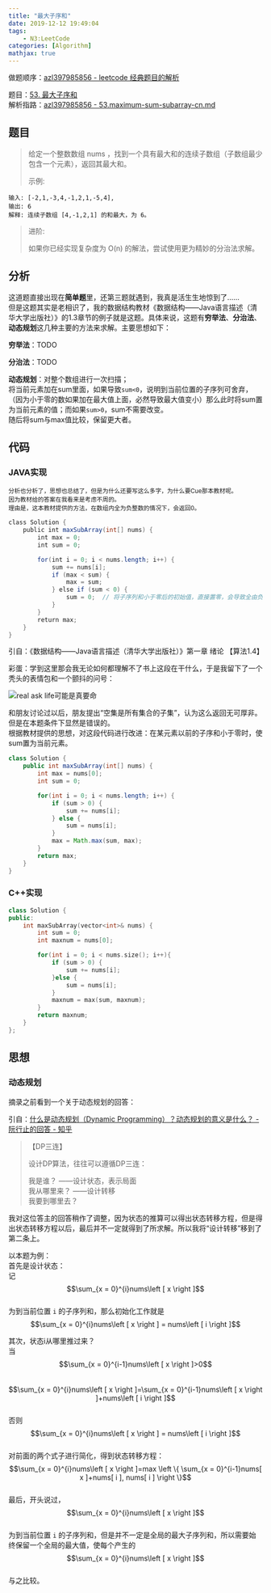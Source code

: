 ```yaml
---
title: "最大子序和"
date: 2019-12-12 19:49:04
tags: 
    - N3:LeetCode
categories: [Algorithm]
mathjax: true
---
```


做题顺序：[azl397985856 - leetcode 经典题目的解析](https://github.com/azl397985856/leetcode#leetcode-%E7%BB%8F%E5%85%B8%E9%A2%98%E7%9B%AE%E7%9A%84%E8%A7%A3%E6%9E%90)  

题目：[53. 最大子序和](https://leetcode-cn.com/problems/maximum-subarray/)  
解析指路：[azl397985856 - 53.maximum-sum-subarray-cn.md](https://github.com/azl397985856/leetcode/blob/master/problems/53.maximum-sum-subarray-cn.md)

<!-- More -->

## 题目

>
>给定一个整数数组 nums ，找到一个具有最大和的连续子数组（子数组最少包含一个元素），返回其最大和。
>
>示例:
```
输入: [-2,1,-3,4,-1,2,1,-5,4],
输出: 6
解释: 连续子数组 [4,-1,2,1] 的和最大，为 6。
```
>进阶:
>
>如果你已经实现复杂度为 O(n) 的解法，尝试使用更为精妙的分治法求解。
>

## 分析

这道题直接出现在**简单题**里，还第三题就遇到，我真是活生生地惊到了……  
但是这题其实是老相识了，我的数据结构教材《数据结构——Java语言描述（清华大学出版社）》的1.3章节的例子就是这题。具体来说，这题有**穷举法**、**分治法**、**动态规划**这几种主要的方法来求解。主要思想如下：

**穷举法**：TODO

**分治法**：TODO

**动态规划**：对整个数组进行一次扫描；  
将当前元素加在sum里面，如果导致`sum<0`，说明到当前位置的子序列可舍弃，（因为小于零的数如果加在最大值上面，必然导致最大值变小）那么此时将sum置为当前元素的值；而如果`sum>0`，sum不需要改变。  
随后将sum与max值比较，保留更大者。

## 代码

### JAVA实现  

<small>分析也分析了，思想也总结了，但是为什么还要写这么多字，为什么要Cue那本教材呢。  
因为教材给的答案在我看来是考虑不周的。  
理由是，这本教材提供的方法，在数组内全为负整数的情况下，会返回0。</small>  

```java
class Solution {
    public int maxSubArray(int[] nums) {
        int max = 0;
        int sum = 0;

        for(int i = 0; i < nums.length; i++) {
            sum += nums[i];
            if (max < sum) {
                max = sum;
            } else if (sum < 0) {
                sum = 0;  // 将子序列和小于零后的初始值，直接置零，会导致全由负整数组成的数组返回最大和为0。
            }
        }
        return max;
    }
}
```

引自：《数据结构——Java语言描述（清华大学出版社）》第一章 绪论 【算法1.4】

彩蛋：学到这里那会我无论如何都理解不了书上这段在干什么，于是我留下了一个秃头的表情包和一个颤抖的问号：

![real ask life可能是真要命](real_ask_life.jpg)

和朋友讨论过以后，朋友提出“空集是所有集合的子集”，认为这么返回无可厚非。但是在本题条件下显然是错误的。  
根据教材提供的思想，对这段代码进行改进：在某元素以前的子序和小于零时，使sum置为当前元素。

```java
class Solution {
    public int maxSubArray(int[] nums) {
        int max = nums[0];
        int sum = 0;

        for(int i = 0; i < nums.length; i++) {
            if (sum > 0) {
                sum += nums[i];
            } else {
                sum = nums[i];
            }
            max = Math.max(sum, max);
        }
        return max;
    }
}
```

### C++实现  

```C++
class Solution {
public:
    int maxSubArray(vector<int>& nums) {
        int sum = 0;
        int maxnum = nums[0];

        for(int i = 0; i < nums.size(); i++){
            if (sum > 0) {
                sum += nums[i];
            }else {
                sum = nums[i];
            }
            maxnum = max(sum, maxnum);
        }
        return maxnum;
    }
};
```

## 思想

### 动态规划

摘录之前看到一个关于动态规划的回答：

引自：[什么是动态规划（Dynamic Programming）？动态规划的意义是什么？ - 阮行止的回答 - 知乎](https://www.zhihu.com/question/23995189/answer/613096905)

>【DP三连】
>
>设计DP算法，往往可以遵循DP三连：
>  
>我是谁？ ——设计状态，表示局面  
>我从哪里来？ ——设计转移  
>我要到哪里去？

我对这位答主的回答稍作了调整，因为状态的推算可以得出状态转移方程，但是得出状态转移方程以后，最后并不一定就得到了所求解。所以我将“设计转移”移到了第二条上。

以本题为例：  
首先是设计状态：  
记  
$$\sum_{x = 0}^{i}nums\left [ x \right ]$$  
为到当前位置 `i` 的子序列和，那么初始化工作就是  
$$\sum_{x = 0}^{i}nums\left [ x \right ] = nums\left [ i \right ]$$  

其次，状态i从哪里推过来？  
当
$$\sum_{x = 0}^{i-1}nums\left [ x \right ]>0$$  
$$\sum_{x = 0}^{i}nums\left [ x \right ]=\sum_{x = 0}^{i-1}nums\left [ x \right ]+nums\left [ i \right ]$$  
否则  
$$\sum_{x = 0}^{i}nums\left [ x \right ] = nums\left [ i \right ]$$  
对前面的两个式子进行简化，得到状态转移方程：  
$$\sum_{x = 0}^{i}nums\left [ x \right ]=max \left \{ \sum_{x = 0}^{i-1}nums[ x ]+nums[ i ], nums[ i ] \right \}$$  
最后，开头说过，
$$\sum_{x = 0}^{i}nums\left [ x \right ]$$  
为到当前位置 `i` 的子序列和，但是并不一定是全局的最大子序列和，所以需要始终保留一个全局的最大值，使每个产生的  
$$\sum_{x = 0}^{i}nums\left [ x \right ]$$  
与之比较。  